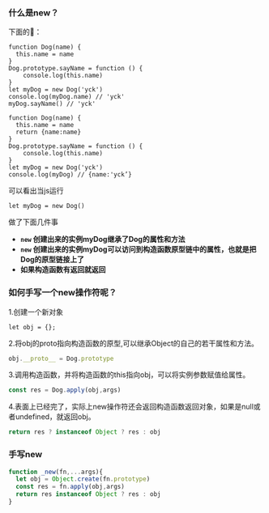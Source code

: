 ### 什么是new？

下面的🌰：

```
function Dog(name) {
  this.name = name
}
Dog.prototype.sayName = function () {
    console.log(this.name)
}
let myDog = new Dog('yck')
console.log(myDog.name) // 'yck'
myDog.sayName() // 'yck'
```
```
function Dog(name) {
  this.name = name
  return {name:name}
}
Dog.prototype.sayName = function () {
    console.log(this.name)
}
let myDog = new Dog('yck')
console.log(myDog) // {name:'yck’}
```

可以看出当js运行

`let myDog = new Dog()`

做了下面几件事

- **`new` 创建出来的实例myDog继承了Dog的属性和方法**
- **`new` 创建出来的实例myDog可以访问到构造函数原型链中的属性，也就是把Dog的原型链接上了**
- **如果构造函数有返回就返回**

### 如何手写一个**new**操作符呢？

1.创建一个新对象

```
let obj = {};
```

2.将obj的proto指向构造函数的原型,可以继承Object的自己的若干属性和方法。

```javascript
obj.__proto__ = Dog.prototype
```

3.调用构造函数，并将构造函数的this指向obj，可以将实例参数赋值给属性。

```javascript
const res = Dog.apply(obj,args)
```

4.表面上已经完了，实际上new操作符还会返回构造函数返回对象，如果是null或者undefined，就返回obj。

```javascript
return res ? instanceof Object ? res : obj
```

### 手写new

```js
function _new(fn,...args){
  let obj = Object.create(fn.prototype)
  const res = fn.apply(obj,args)
  return res instanceof Object ? res : obj
}
```